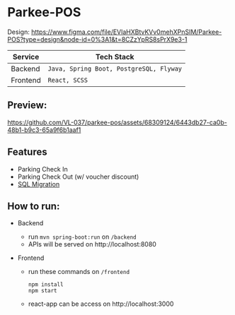 # Parkee-POS

Design: https://www.figma.com/file/EVlaHXBtvKVv0mehXPnSIM/Parkee-POS?type=design&node-id=0%3A1&t=8CZzYpRS8sPrX9e3-1

| Service  | Tech Stack|
|----------|-----------|
| Backend  | `Java, Spring Boot, PostgreSQL, Flyway` |
| Frontend | `React, SCSS` |

## Preview: 

https://github.com/VL-037/parkee-pos/assets/68309124/6443db27-ca0b-48b1-b9c3-65a9f6b1aaf1

## Features

- Parking Check In
- Parking Check Out (w/ voucher discount)
- [SQL Migration](backend/src/main/resources/db/migration)

## How to run:

- Backend
  - run `mvn spring-boot:run` on `/backend`
  - APIs will be served on http://localhost:8080
  
- Frontend
  - run these commands on `/frontend`
    ```
    npm install
    npm start
    ```
  - react-app can be access on http://localhost:3000
